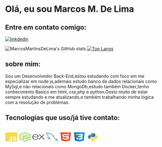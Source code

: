 # Olá, eu sou Marcos M. De Lima
## Entre em contato comigo:
<a href="linkedin.com/in/marcosmartinsdelima">
<img src="https://img.shields.io/badge/Linkedin-8A2sdsc?style=for-the-badge&logo=linkedin&logoColor=black" alt="linkdedin">
</a>

![MarcosMartinsDeLima's GitHub stats](https://github-readme-stats.vercel.app/api?username=MarcosMartinsDeLima&show_icons=true&theme=radical)
[![Top Langs](https://github-readme-stats.vercel.app/api/top-langs/?username=MarcosMartinsDeLima&layout=donut&theme=radical)](https://github.com/MarcosMartinsDeLima/github-readme-stats)
## sobre mim:
Sou um Desenvolvedor Back-End,estou estudando com foco em me especializar em node js,ademais estudo banco de dados relacionais como MySql,e não relacionais como MongoDb,estudo também Docker,tenho conhecimento Basico em html, css,php e python.Gosto muito de estar sempre estudando e me atualizando,e também trabalhando minha lógica com a resolução de problemas.

## Tecnologias que uso/já tive contato:
<div style="display: inline_block"><br>
  <img align="center" alt="Rafa-Js" height="30" width="40" src="https://raw.githubusercontent.com/devicons/devicon/master/icons/javascript/javascript-plain.svg">
  <img align="center" alt="node" height="30" width="40" src="https://raw.githubusercontent.com/devicons/devicon/master/icons/nodejs/nodejs-original.svg">
  <img align="center" alt="sql" height="30" width="40" src="https://raw.githubusercontent.com/devicons/devicon/master/icons/express/express-original.svg">
  <img align="center" alt="sql" height="30" width="40" src="https://raw.githubusercontent.com/devicons/devicon/master/icons/mysql/mysql-original.svg">
  <img align="center" alt="HTML" height="30" width="40" src="https://raw.githubusercontent.com/devicons/devicon/master/icons/html5/html5-original.svg">
  <img align="center" alt="CSS" height="30" width="40" src="https://raw.githubusercontent.com/devicons/devicon/master/icons/css3/css3-original.svg">
  <img align="center" alt="Python" height="30" width="40" src="https://raw.githubusercontent.com/devicons/devicon/master/icons/python/python-original.svg">
</div>
<!---
MarcosMartinsDeLima/MarcosMartinsDeLima is a ✨ special ✨ repository because its `README.md` (this file) appears on your GitHub profile.
You can click the Preview link to take a look at your changes.
--->

